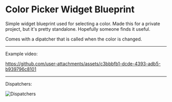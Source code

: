 # Color Picker Widget Blueprint

Simple widget blueprint used for selecting a color. Made this for a private project, but it's pretty standalone. Hopefully someone finds it useful.

Comes with a dipatcher that is called when the color is changed.

---

Example video:

https://github.com/user-attachments/assets/c3bbbfb1-dcde-4393-adb5-b939796c8101

---

Dispatchers: 

![Dispatchers](https://github.com/user-attachments/assets/af0eabf1-ae34-47a9-ad4a-504f233f2d35)
